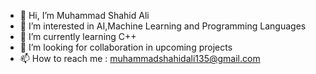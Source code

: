 - 👋 Hi, I’m Muhammad Shahid Ali
- 👀 I’m interested in AI,Machine Learning and Programming Languages 
- 🌱 I’m currently learning C++
- 💞️ I’m looking for collaboration in upcoming projects
- 📫 How to reach me : 
  muhammadshahidali135@gmail.com


